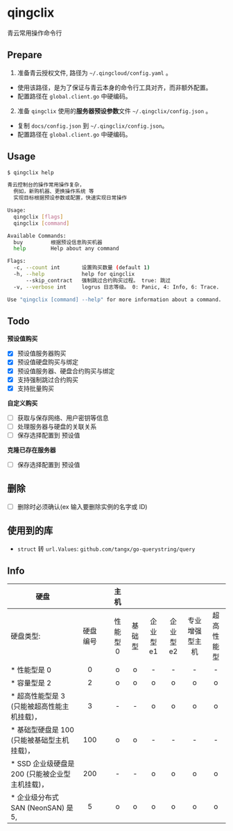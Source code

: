 # qingclix
青云常用操作命令行

## Prepare

1. 准备青云授权文件, 路径为 `~/.qingcloud/config.yaml` 。
  + 使用该路径，是为了保证与青云本身的命令行工具对齐，而非额外配置。
  + 配置路径在 `global.client.go` 中硬编码。
2. 准备 `qingclix` 使用的**服务器预设参数**文件 `~/.qingclix/config.json` 。
  + 复制 `docs/config.json` 到 `~/.qingclix/config.json`。
  + 配置路径在 `global.client.go` 中硬编码。

## Usage 

```bash
$ qingclix help  

青云控制台的操作常用操作复杂，
  例如，新购机器、更换操作系统 等
  实现目标根据预设参数或配置，快速实现日常操作

Usage:
  qingclix [flags]
  qingclix [command]

Available Commands:
  buy         根据预设信息购买机器
  help        Help about any command

Flags:
  -c, --count int       设置购买数量 (default 1)
  -h, --help            help for qingclix
      --skip_contract   强制跳过合约购买过程。 true: 跳过
  -v, --verbose int     logrus 日志等级。 0: Panic, 4: Info, 6: Trace.  (default 4)

Use "qingclix [command] --help" for more information about a command.
```

## Todo

**预设值购买**
+ [x] 预设值服务器购买
+ [x] 预设值硬盘购买与绑定
+ [x] 预设值服务器、硬盘合约购买与绑定
+ [x] 支持强制跳过合约购买
+ [x] 支持批量购买

**自定义购买**
+ [ ] 获取与保存网络、用户密钥等信息
+ [ ] 处理服务器与硬盘的关联关系
+ [ ] 保存选择配置到 预设值 

**克隆已存在服务器**
+ [ ] 保存选择配置到 预设值 


## 删除
+ [ ] 删除时必须确认(ex 输入要删除实例的名字或 ID)


## 使用到的库

+ `struct` 转 `url.Values`: `github.com/tangx/go-querystring/query`


## Info

 |  硬盘                                             |            |     |  主机      |          |            |            |                  |              | 
 | ------------------------------------------------- | :----: | :----: | :----: | :----: | :----: | :----: | :----: | :----: | 
 |  硬盘类型:                                        |  硬盘编号  |     |  性能型 0  |  基础型  |  企业型e1  |  企业型e2  |  专业增强型主机  |  超高性能型  | 
 |  * 性能型是 0                                     |  0         |     |  o         |  o       |  -         |  -         |  -               |  -           | 
 |  * 容量型是 2                                     |  2         |     |  o         |  o       |  o         |  o         |  o               |  o           | 
 |  * 超高性能型是 3 (只能被超高性能主机挂载)，      |  3         |     |  -         |  -       |  o         |  o         |  o               |  o           | 
 |  * 基础型硬盘是 100 (只能被基础型主机挂载)，      |  100       |     |  o         |  o       |  -         |  -         |  -               |  -           | 
 |  * SSD 企业级硬盘是 200 (只能被企业型主机挂载)，  |  200       |     |  -         |  -       |  o         |  o         |  o               |  o           | 
 |  * 企业级分布式 SAN (NeonSAN) 是 5,               |  5         |     |  o         |  o       |  o         |  o         |  o               |  o           | 